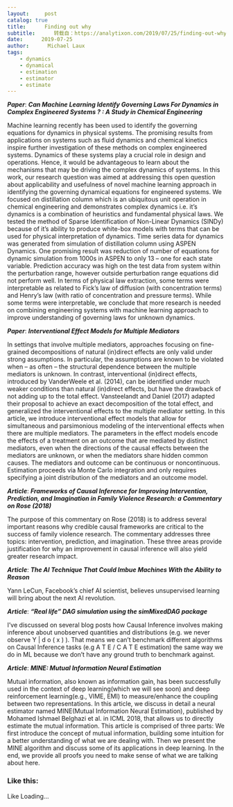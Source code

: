 ```yaml
---
layout:     post
catalog: true
title:      Finding out why
subtitle:      转载自：https://analytixon.com/2019/07/25/finding-out-why-21/
date:      2019-07-25
author:      Michael Laux
tags:
    - dynamics
    - dynamical
    - estimation
    - estimator
    - estimate
---
```


***Paper***: ***Can Machine Learning Identify Governing Laws For Dynamics in Complex Engineered Systems ? : A Study in Chemical Engineering***

Machine learning recently has been used to identify the governing equations for dynamics in physical systems. The promising results from applications on systems such as fluid dynamics and chemical kinetics inspire further investigation of these methods on complex engineered systems. Dynamics of these systems play a crucial role in design and operations. Hence, it would be advantageous to learn about the mechanisms that may be driving the complex dynamics of systems. In this work, our research question was aimed at addressing this open question about applicability and usefulness of novel machine learning approach in identifying the governing dynamical equations for engineered systems. We focused on distillation column which is an ubiquitous unit operation in chemical engineering and demonstrates complex dynamics i.e. it’s dynamics is a combination of heuristics and fundamental physical laws. We tested the method of Sparse Identification of Non-Linear Dynamics (SINDy) because of it’s ability to produce white-box models with terms that can be used for physical interpretation of dynamics. Time series data for dynamics was generated from simulation of distillation column using ASPEN Dynamics. One promising result was reduction of number of equations for dynamic simulation from 1000s in ASPEN to only 13 – one for each state variable. Prediction accuracy was high on the test data from system within the perturbation range, however outside perturbation range equations did not perform well. In terms of physical law extraction, some terms were interpretable as related to Fick’s law of diffusion (with concentration terms) and Henry’s law (with ratio of concentration and pressure terms). While some terms were interpretable, we conclude that more research is needed on combining engineering systems with machine learning approach to improve understanding of governing laws for unknown dynamics.

***Paper***: ***Interventional Effect Models for Multiple Mediators***

In settings that involve multiple mediators, approaches focusing on fine-grained decompositions of natural (in)direct effects are only valid under strong assumptions. In particular, the assumptions are known to be violated when – as often – the structural dependence between the multiple mediators is unknown. In contrast, interventional (in)direct effects, introduced by VanderWeele et al. (2014), can be identified under much weaker conditions than natural (in)direct effects, but have the drawback of not adding up to the total effect. Vansteelandt and Daniel (2017) adapted their proposal to achieve an exact decomposition of the total effect, and generalized the interventional effects to the multiple mediator setting. In this article, we introduce interventional effect models that allow for simultaneous and parsimonious modeling of the interventional effects when there are multiple mediators. The parameters in the effect models encode the effects of a treatment on an outcome that are mediated by distinct mediators, even when the directions of the causal effects between the mediators are unknown, or when the mediators share hidden common causes. The mediators and outcome can be continuous or noncontinuous. Estimation proceeds via Monte Carlo integration and only requires specifying a joint distribution of the mediators and an outcome model.

***Article***: ***Frameworks of Causal Inference for Improving Intervention, Prediction, and Imagination in Family Violence Research: a Commentary on Rose (2018)***

The purpose of this commentary on Rose (2018) is to address several important reasons why credible causal frameworks are critical to the success of family violence research. The commentary addresses three topics: intervention, prediction, and imagination. These three areas provide justification for why an improvement in causal inference will also yield greater research impact.

***Article***: ***The AI Technique That Could Imbue Machines With the Ability to Reason***

Yann LeCun, Facebook’s chief AI scientist, believes unsupervised learning will bring about the next AI revolution.

***Article***: ***“Real life” DAG simulation using the simMixedDAG package***

I’ve discussed on several blog posts how Causal Inference involves making inference about unobserved quantities and distributions (e.g. we never observe Y | d o ( x ) ). That means we can’t benchmark different algorithms on Causal Inference tasks (e.g A T E / C A T E estimation) the same way we do in ML because we don’t have any ground truth to benchmark against.

***Article***: ***MINE: Mutual Information Neural Estimation***

Mutual information, also known as information gain, has been successfully used in the context of deep learning(which we will see soon) and deep reinforcement learning(e.g., VIME, EMI) to measure/enhance the coupling between two representations. In this article, we discuss in detail a neural estimator named MINE(Mutual Information Neural Estimation), published by Mohamed Ishmael Belghazi et al. in ICML 2018, that allows us to directly estimate the mutual information. This article is comprised of three parts: We first introduce the concept of mutual information, building some intuition for a better understanding of what we are dealing with. Then we present the MINE algorithm and discuss some of its applications in deep learning. In the end, we provide all proofs you need to make sense of what we are talking about here.

### Like this:

Like Loading...
